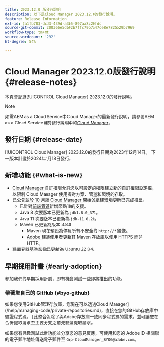 ```yaml
---
title: 2023.12.0 版發行說明
description: 以下是Cloud Manager 2023.12.0的發行說明。
feature: Release Information
exl-id: 2a1fb783-dcd3-439d-a3b5-897aa8c20fdc
source-git-commit: 200366e5db92b7ffc79b7a47ce8e7825b29b7969
workflow-type: tm+mt
source-wordcount: '292'
ht-degree: 54%

---
```


# Cloud Manager 2023.12.0版發行說明 {#release-notes}

本頁會記錄[!UICONTROL Cloud Manager] 2023.12.0的發行說明。

>[!NOTE]
>
>如需AEM as a Cloud Service中Cloud Manager的最新發行說明，請參閱AEM as a Cloud Service目前發行說明中的[Cloud Manager](https://experienceleague.adobe.com/docs/experience-manager-cloud-service/content/implementing/using-cloud-manager/release-notes-cloud-manager/release-notes-cm-current.html)。

## 發行日期 {#release-date}

[!UICONTROL Cloud Manager] 2023.12.0的發行日期為2023年12月14日。 下一版本計畫於2024年1月18日發行。

## 新增功能 {#what-is-new}

* [Cloud Manager 自訂權限](/help/using/custom-permissions.md)允許您以可設定的權限建立新的自訂權限設定檔，以限制 Cloud Manager 使用者對方案、管道和環境的存取。
* [已公告並於 10 月版 Cloud Manager 開始](/help/release-notes/2023/2023-10-0.md)的[組建環境](/help/getting-started/build-environment.md)更新已完成推出。
   * 已針對[前端管道](/help/overview/ci-cd-pipelines.md)新增節點18的支援。
   * Java 8 次要版本已更新為 `jdk1.8.0_371`。
   * Java 11 次要版本已更新為 `jdk-11.0.20`。
   * Maven 已更新為版本 3.8.8
      * Maven 現在預設為停用所有不安全的 `http://*` 鏡像。
      * [Adobe 建議](/help/getting-started/build-environment.md#https-maven)使用者更新其 Maven 存放庫以使用 HTTPS 而非 HTTP。
* 建置容器基準影像已更新為 Ubuntu 22.04。

## 早期採用計畫 {#early-adoption}

參加我們的早期採用計劃，即有機會測試一些即將推出的功能。

### 帶著您自己的 GitHub {#byo-github}

如果您使用GitHub管理存放庫，您現在可以透過Cloud Manager](/help/managing-code/private-repositories.md)，直接在您的GitHub存放庫中驗證程式碼。 [此整合免除了與Adobe存放庫一致同步程式碼的需求，並可讓您在合併提取請求至主要分支之前先驗證提取請求。

如果您有興趣測試此新功能並分享您的意見反應，可使用和您的 Adobe ID 相關聯的電子郵件地址傳送電子郵件至 `Grp-CloudManager_BYOG@adobe.com`。
